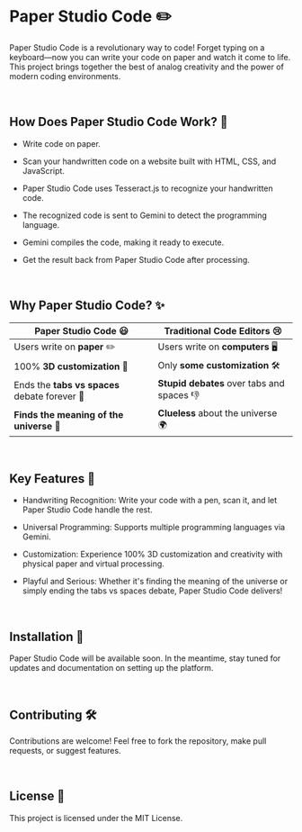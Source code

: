 # Paper Studio Code ✏️
Paper Studio Code is a revolutionary way to code! Forget typing on a keyboard—now you can write your code on paper and watch it come to life. This project brings together the best of analog creativity and the power of modern coding environments.

<br>

## How Does Paper Studio Code Work? 🤔
- Write code on paper.
- Scan your handwritten code on a website built with HTML, CSS, and JavaScript.
- Paper Studio Code uses Tesseract.js to recognize your handwritten code.
- The recognized code is sent to Gemini to detect the programming language.
- Gemini compiles the code, making it ready to execute.
- Get the result back from Paper Studio Code after processing.

  <br>

## Why Paper Studio Code? ✨

| **Paper Studio Code** 😃 | **Traditional Code Editors** 😢 |
| ------------------------ | ------------------------------- |
| Users write on **paper** ✏️ | Users write on **computers** 🖥️ |
| 100% **3D customization** 🚀 | Only **some customization** 🛠️ |
| Ends the **tabs vs spaces** debate forever 🎉 | **Stupid debates** over tabs and spaces 👎 |
| **Finds the meaning of the universe** 🌌 | **Clueless** about the universe 🌍 |

<br>

## Key Features 🎯
- Handwriting Recognition: Write your code with a pen, scan it, and let Paper Studio Code handle the rest.
- Universal Programming: Supports multiple programming languages via Gemini.
- Customization: Experience 100% 3D customization and creativity with physical paper and virtual processing.
- Playful and Serious: Whether it's finding the meaning of the universe or simply ending the tabs vs spaces debate, Paper Studio Code delivers!
  
  <br>
  
## Installation 🚀
Paper Studio Code will be available soon. In the meantime, stay tuned for updates and documentation on setting up the platform.

<br>

## Contributing 🛠️
Contributions are welcome! Feel free to fork the repository, make pull requests, or suggest features.

<br>

## License 📜
This project is licensed under the MIT License.

